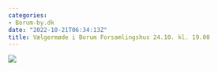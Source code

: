 ```yaml
---
categories:
- Borum-by.dk
date: "2022-10-21T06:34:13Z"
title: Vælgermøde i Borum Forsamlingshus 24.10. kl. 19.00
---
```


[![](/images/uploads/2022/10/valg2022-207x300.jpg)](/images/uploads/2022/10/valg2022.jpg)